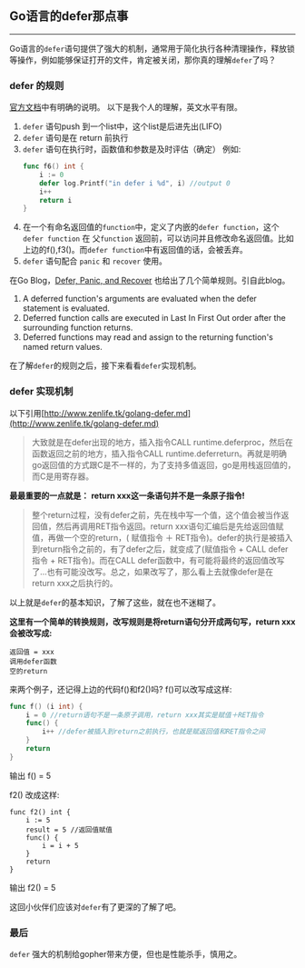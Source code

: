 ## Go语言的defer那点事
---

Go语言的`defer`语句提供了强大的机制，通常用于简化执行各种清理操作，释放锁等操作，例如能够保证打开的文件，肯定被关闭，那你真的理解`defer`了吗？

### defer 的规则
[官方文档](https://golang.org/ref/spec#Defer_statements)中有明确的说明。
以下是我个人的理解，英文水平有限。
1. `defer` 语句push 到一个list中，这个list是后进先出(LIFO)
2. `defer` 语句是在 return 前执行
3. `defer` 语句在执行时，函数值和参数是及时评估（确定）
    例如:
    ```go
    func f6() int {
        i := 0
        defer log.Printf("in defer i %d", i) //output 0
        i++
        return i
    }
    ```
4. 在一个有命名返回值的`function`中，定义了内嵌的`defer function`，这个`defer function` 在 父`function` 返回前，可以访问并且修改命名返回值。比如上边的f(),f3()。而`defer function`中有返回值的话，会被丢弃。
5. `defer` 语句配合 `panic` 和 `recover` 使用。

在Go Blog，[Defer, Panic, and Recover](https://blog.golang.org/defer-panic-and-recover) 也给出了几个简单规则。引自此blog。
1. A deferred function's arguments are evaluated when the defer statement is evaluated.
2. Deferred function calls are executed in Last In First Out order after the surrounding function returns.
3. Deferred functions may read and assign to the returning function's named return values.

在了解`defer`的规则之后，接下来看看`defer`实现机制。

### defer 实现机制
以下引用[http://www.zenlife.tk/golang-defer.md](http://www.zenlife.tk/golang-defer.md)
>大致就是在defer出现的地方，插入指令CALL runtime.deferproc，然后在函数返回之前的地方，插入指令CALL runtime.deferreturn。再就是明确go返回值的方式跟C是不一样的，为了支持多值返回，go是用栈返回值的，而C是用寄存器。

**最最重要的一点就是：**
**return xxx这一条语句并不是一条原子指令!**

>整个return过程，没有defer之前，先在栈中写一个值，这个值会被当作返回值，然后再调用RET指令返回。return xxx语句汇编后是先给返回值赋值，再做一个空的return，( 赋值指令 ＋ RET指令)。defer的执行是被插入到return指令之前的，有了defer之后，就变成了(赋值指令 + CALL defer指令 + RET指令)。而在CALL defer函数中，有可能将最终的返回值改写了...也有可能没改写。总之，如果改写了，那么看上去就像defer是在return xxx之后执行的。

以上就是`defer`的基本知识，了解了这些，就在也不迷糊了。

**这里有一个简单的转换规则，改写规则是将return语句分开成两句写，return xxx会被改写成:**
```
返回值 = xxx
调用defer函数
空的return
```
来两个例子，还记得上边的代码f()和f2()吗?
f()可以改写成这样:
```go
func f() (i int) {
    i = 0 //return语句不是一条原子调用，return xxx其实是赋值＋RET指令
    func() {
        i++ //defer被插入到return之前执行，也就是赋返回值和RET指令之间
    }
    return
}
```
输出 f() = 5

f2() 改成这样:
```
func f2() int {
    i := 5
    result = 5 //返回值赋值
    func() {
        i = i + 5
    }
    return
}
```
输出 f2() = 5

这回小伙伴们应该对`defer`有了更深的了解了吧。

### 最后
`defer` 强大的机制给gopher带来方便，但也是性能杀手，慎用之。